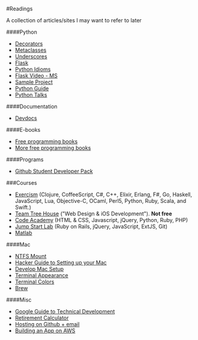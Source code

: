 #Readings

A collection of articles/sites I may want to refer to later

####Python
* [Decorators](https://codefisher.org/catch/blog/2015/02/10/python-decorators-and-context-managers/)
* [Metaclasses](http://blog.ionelmc.ro/2015/02/09/understanding-python-metaclasses/)
* [Underscores](http://shahriar.svbtle.com/underscores-in-python)
* [Flask](https://realpython.com/blog/python/flask-by-example-part-1-project-setup/#.VOt14cUQSQg.reddit)
* [Python Idioms](http://prooffreaderplus.blogspot.ca/2014/11/top-10-python-idioms-i-wished-id.html)
* [Flask Video - MS](http://www.microsoftvirtualacademy.com/training-courses/introduction-to-creating-websites-using-python-and-flask)
* [Sample Project](https://github.com/pypa/sampleproject)
* [Python Guide](https://github.com/kennethreitz/python-guide)
* [Python Talks](https://github.com/hellerve/programming-talks)



####Documentation
* [Devdocs](http://devdocs.io/)

####E-books
* [Free programming books](https://github.com/vhf/free-programming-books/blob/master/free-programming-books.md#professional-development)
* [More free programming books](http://www.linuxlinks.com/article/20150201134045961/BeginnerBooks.html)

####Programs
* [Github Student Developer Pack](https://github.com/blog/1900-the-best-developer-tools-now-free-for-students)

###Courses
* [Exercism](http://exercism.io/) (Clojure, CoffeeScript, C#, C++, Elixir, Erlang, F#, Go, Haskell, JavaScript, Lua, Objective-C, OCaml, Perl5, Python, Ruby, Scala, and Swift.)
* [Team Tree House](https://teamtreehouse.com/) ("Web Design &amp; iOS Development"). **Not free**
* [Code Academy](http://www.codecademy.com/) (HTML &amp; CSS, Javascript, jQuery, Python, Ruby, PHP)
* [Jump Start Lab](http://jumpstartlab.com/) (Ruby on Rails, jQuery, JavaScript, ExtJS, Git)
* [Matlab](https://www.mathworks.com/matlabcentral/cody/)

####Mac
* [NTFS Mount](http://www.macbreaker.com/2014/06/how-to-enable-writing-to-ntfs-hard.html)
* [Hacker Guide to Setting up your Mac](http://lapwinglabs.com/blog/hacker-guide-to-setting-up-your-mac)
* [Develop Mac Setup](http://alexw.me/2013/10/definitive-guid-to-development-mac-setup/)
* [Terminal Appearance](http://osxdaily.com/2013/02/05/improve-terminal-appearance-mac-os-x/)
* [Terminal Colors](http://www.marinamele.com/2014/05/customize-colors-of-your-terminal-in-mac-os-x.html)
* [Brew](http://brew.sh/)

####Misc
* [Google Guide to Technical Development](https://www.google.com/about/careers/students/guide-to-technical-development.html)
* [Retirement Calculator](http://www.forbes.com/sites/robertberger/2015/03/03/how-much-of-your-income-should-you-save/)
* [Hosting on Github + email](https://medium.com/@swag/so-you-want-to-build-a-website-f3c6d119062f)
* [Building an App on AWS](https://www.airpair.com/aws/posts/building-a-scalable-web-app-on-amazon-web-services-p1)
